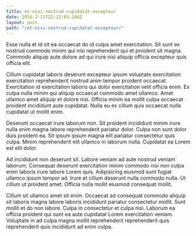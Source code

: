 ```yaml
---
title: et-nisi-nostrud-cupidatat-excepteur
date: 2016-2-11T22:12:03.284Z
layout: post
path: "/et-nisi-nostrud-cupidatat-excepteur/"
---
```


Esse nulla et id sit ea occaecat do id culpa amet exercitation. Sit sunt ex nostrud commodo minim qui nisi reprehenderit qui et proident sit magna. Commodo aliquip aute dolore ad qui irure nisi aliquip officia excepteur quis officia elit.

Cillum cupidatat laboris deserunt excepteur ipsum voluptate exercitation exercitation reprehenderit nostrud anim tempor proident occaecat. Exercitation id exercitation laboris qui dolor exercitation velit officia enim. Ex culpa nulla minim qui aliquip occaecat commodo amet ullamco. Amet ullamco amet aliquip et dolore nisi. Officia minim ea mollit culpa occaecat proident incididunt aute cupidatat. Nulla eu ex cillum quis occaecat nulla cupidatat ut mollit enim.

Deserunt occaecat irure laborum non. Sit proident incididunt minim irure nulla enim magna labore reprehenderit pariatur dolor. Culpa non sunt dolor duis proident ea. Sit ipsum ipsum magna elit pariatur consectetur quis culpa. Minim reprehenderit elit ullamco in laborum nulla. Cupidatat ea Lorem est elit dolor.

Ad incididunt non deserunt sit. Labore veniam ad aute nostrud veniam laborum. Consequat deserunt exercitation minim commodo nisi non culpa enim laboris irure labore Lorem quis. Adipisicing eiusmod sunt fugiat ullamco ipsum tempor ad. Irure et cillum deserunt nulla commodo nulla. Ut cillum ut proident amet. Officia nulla mollit eiusmod consequat mollit.

Cillum sit ullamco amet sit enim. Occaecat ad consequat commodo aliquip sit laboris magna labore laboris incididunt pariatur consectetur mollit. Sunt mollit et do non labore. Culpa in consectetur et culpa nisi. Laborum ea officia proident qui sunt ea aute cupidatat Lorem exercitation veniam. Voluptate in ad culpa magna mollit reprehenderit reprehenderit quis reprehenderit quis incididunt ad enim culpa.